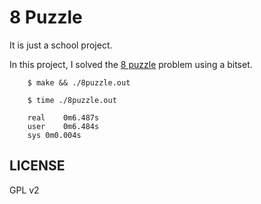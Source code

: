 # 8 Puzzle

It is just a school project.

In this project, I solved the [8 puzzle](https://en.wikipedia.org/wiki/15_puzzle) problem using a bitset.

        $ make && ./8puzzle.out

        $ time ./8puzzle.out

        real	0m6.487s
        user	0m6.484s
        sys	0m0.004s

## LICENSE
  GPL v2
